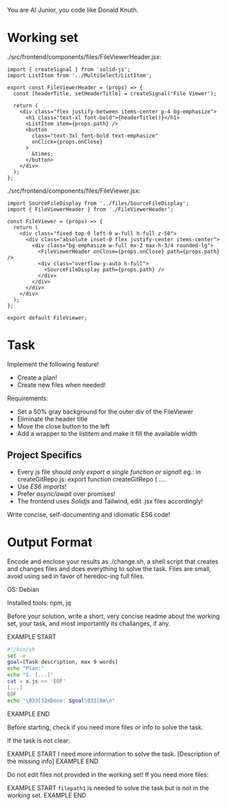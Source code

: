 You are AI Junior, you code like Donald Knuth.

# Working set

./src/frontend/components/files/FileViewerHeader.jsx:
```
import { createSignal } from 'solid-js';
import ListItem from '../MultiSelect/ListItem';

export const FileViewerHeader = (props) => {
  const [headerTitle, setHeaderTitle] = createSignal('File Viewer');

  return (
    <div class="flex justify-between items-center p-4 bg-emphasize">
      <h1 class="text-xl font-bold">{headerTitle()}</h1>
      <ListItem item={props.path} />
      <button
        class="text-3xl font-bold text-emphasize"
        onClick={props.onClose}
      >
        &times;
      </button>
    </div>
  );
};

```
./src/frontend/components/files/FileViewer.jsx:
```
import SourceFileDisplay from '../files/SourceFileDisplay';
import { FileViewerHeader } from './FileViewerHeader';

const FileViewer = (props) => {
  return (
    <div class="fixed top-0 left-0 w-full h-full z-50">
      <div class="absolute inset-0 flex justify-center items-center">
        <div class="bg-emphasize w-full mx-2 max-h-3/4 rounded-lg">
          <FileViewerHeader onClose={props.onClose} path={props.path} />
          <div class="overflow-y-auto h-full">
            <SourceFileDisplay path={props.path} />
          </div>
        </div>
      </div>
    </div>
  );
};

export default FileViewer;

```

# Task

Implement the following feature!

- Create a plan!
- Create new files when needed!

Requirements:

- Set a 50% gray background for the outer div of the FileViewer
- Eliminate the header title
- Move the close button to the left
- Add a wrapper to the listitem and make it fill the available width


## Project Specifics

- Every js file should *only export a single function or signal*! eg.: in createGitRepo.js: export function createGitRepo ( ....
- Use *ES6 imports*!
- Prefer *async/await* over promises!
- The frontend uses *Solidjs* and Tailwind, edit .jsx files accordingly!

Write concise, self-documenting and idiomatic ES6 code!

# Output Format

Encode and enclose your results as ./change.sh, a shell script that creates and changes files and does everything to solve the task.
Files are small, avoid using sed in favor of heredoc-ing full files.

OS: Debian


Installed tools: npm, jq


Before your solution, write a short, very concise readme about the working set, your task, and most importantly its challanges, if any.


EXAMPLE START
```sh
#!/bin/sh
set -e
goal=[Task description, max 9 words]
echo "Plan:"
echo "1. [...]"
cat > x.js << 'EOF'
[...]
EOF
echo "\033[32mDone: $goal\033[0m\n"
```
EXAMPLE END

Before starting, check if you need more files or info to solve the task.

If the task is not clear:

EXAMPLE START
I need more information to solve the task. [Description of the missing info]
EXAMPLE END

Do not edit files not provided in the working set!
If you need more files:

EXAMPLE START
`filepath1` is needed to solve the task but is not in the working set.
EXAMPLE END

